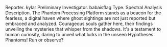 Reporter. kylar
Preliminary Investigator. babaisflag
Type. Spectral Analysis
Description. The Phantom Processing Platform stands as a beacon for the fearless, a digital haven where ghost sightings are not just reported but embraced and analyzed. Courageous souls gather here, their findings unveiling the mysteries that whisper from the shadows. It's a testament to human curiosity, daring to unveil what lurks in the unseen
Hypotheses. Phantoms! Run or observe?
